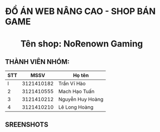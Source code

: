 # ĐỒ ÁN WEB NÂNG CAO - SHOP BÁN GAME

<h1 align="center">Tên shop: NoRenown Gaming</h1>

## THÀNH VIÊN NHÓM: 

| STT  | MSSV | Họ tên |
| ------------- | ------------- | ------------- |
| l  | 3121410182  | Trần Vĩ Hào  |
| 2  | 3121410555  | Mach Hạo Tuấn  |
| 3  | 3121410212  | Nguyễn Huy Hoàng  |
| 4  | 3121410210  | Lê Long Hoàng  |

## SREENSHOTS



